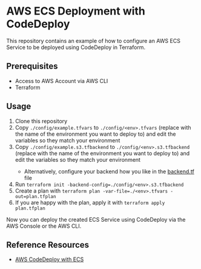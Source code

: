 # AWS ECS Deployment with CodeDeploy

This repository contains an example of how to configure an AWS ECS Service to be deployed using CodeDeploy in Terraform.

## Prerequisites

* Access to AWS Account via AWS CLI
* Terraform

## Usage

1. Clone this repository
2. Copy `./config/example.tfvars` to `./config/<env>.tfvars` (replace <env> with the name of the environment you want to deploy to) and edit the variables so they match your environment
3. Copy `./config/example.s3.tfbackend` to `./config/<env>.s3.tfbackend` (replace <env> with the name of the environment you want to deploy to) and edit the variables so they match your environment
    * Alternatively, configure your backend how you like in the [backend.tf](./backend.tf) file
4. Run `terraform init -backend-config=./config/<env>.s3.tfbackend`
5. Create a plan with `terraform plan -var-file=./<env>.tfvars -out=plan.tfplan`
6. If you are happy with the plan, apply it with `terraform apply plan.tfplan`

Now you can deploy the created ECS Service using CodeDeploy via the AWS Console or the AWS CLI.

## Reference Resources

* [AWS CodeDeploy with ECS](https://docs.aws.amazon.com/codedeploy/latest/userguide/tutorial-ecs-deployment.html)

